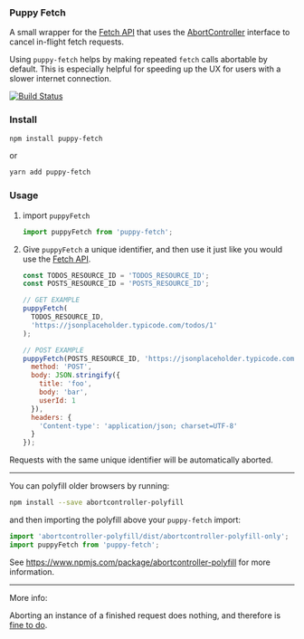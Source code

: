 ### Puppy Fetch

A small wrapper for the [Fetch API](https://developer.mozilla.org/en-US/docs/Web/API/Fetch_API) that uses the [AbortController](https://developer.mozilla.org/en-US/docs/Web/API/AbortController) interface to cancel in-flight fetch requests.

Using `puppy-fetch` helps by making repeated `fetch` calls abortable by default. This is especially helpful for speeding up the UX for users with a slower internet connection.

[![Build Status](https://travis-ci.org/dankreiger/puppy-fetch.svg?branch=master)](https://travis-ci.org/dankreiger/puppy-fetch)

### Install

```sh
npm install puppy-fetch
```

or

```sh
yarn add puppy-fetch
```

### Usage

1. import `puppyFetch`

   ```js
   import puppyFetch from 'puppy-fetch';
   ```

2. Give `puppyFetch` a unique identifier, and then use it just like you would use the [Fetch API](https://developer.mozilla.org/en-US/docs/Web/API/Fetch_API/Using_Fetch).

   ```js
   const TODOS_RESOURCE_ID = 'TODOS_RESOURCE_ID';
   const POSTS_RESOURCE_ID = 'POSTS_RESOURCE_ID';

   // GET EXAMPLE
   puppyFetch(
     TODOS_RESOURCE_ID,
     'https://jsonplaceholder.typicode.com/todos/1'
   );

   // POST EXAMPLE
   puppyFetch(POSTS_RESOURCE_ID, 'https://jsonplaceholder.typicode.com/posts', {
     method: 'POST',
     body: JSON.stringify({
       title: 'foo',
       body: 'bar',
       userId: 1
     }),
     headers: {
       'Content-type': 'application/json; charset=UTF-8'
     }
   });
   ```

Requests with the same unique identifier will be automatically aborted.

---

You can polyfill older browsers by running:

```sh
npm install --save abortcontroller-polyfill
```

and then importing the polyfill above your `puppy-fetch` import:

```js
import 'abortcontroller-polyfill/dist/abortcontroller-polyfill-only';
import puppyFetch from 'puppy-fetch';
```

See https://www.npmjs.com/package/abortcontroller-polyfill for more information.

---

More info:

Aborting an instance of a finished request does nothing, and therefore is [fine to do](https://developers.google.com/web/updates/2017/09/abortable-fetch).
